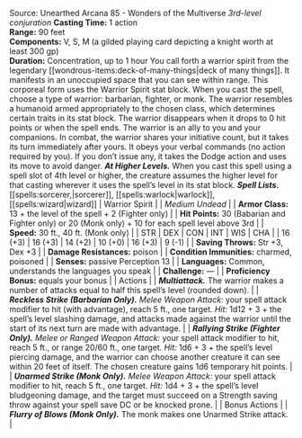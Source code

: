 Source: Unearthed Arcana 85 - Wonders of the Multiverse
*3rd-level conjuration*
**Casting Time:** 1 action  
**Range:** 90 feet  
**Components:** V, S, M (a gilded playing card depicting a knight worth at least 300 gp)  
**Duration:** Concentration, up to 1 hour
You call forth a warrior spirit from the legendary [[wondrous-items:deck-of-many-things|deck of many things]]. It manifests in an unoccupied space that you can see within range. This corporeal form uses the Warrior Spirit stat block. When you cast the spell, choose a type of warrior: barbarian, fighter, or monk. The warrior resembles a humanoid armed appropriately to the chosen class, which determines certain traits in its stat block. The warrior disappears when it drops to 0 hit points or when the spell ends.
The warrior is an ally to you and your companions. In combat, the warrior shares your initiative count, but it takes its turn immediately after yours. It obeys your verbal commands (no action required by you). If you don’t issue any, it takes the Dodge action and uses its move to avoid danger.
***At Higher Levels.*** When you cast this spell using a spell slot of 4th level or higher, the creature assumes the higher level for that casting wherever it uses the spell’s level in its stat block.
***Spell Lists.*** [[spells:sorcerer,|sorcerer]], [[spells:warlock|warlock]], [[spells:wizard|wizard]]
| Warrior Spirit |
| *Medium Undead* |
| **Armor Class:** 13 + the level of the spell + 2 (Fighter only) |
| **Hit Points:** 30 (Babarian and Fighter only) or 20 (Monk only) + 10 for each spell level above 3rd |
| **Speed:** 30 ft., 40 ft. (Monk only) |
| STR | DEX | CON | INT | WIS | CHA |
| 16 (+3) | 16 (+3) | 14 (+2) | 10 (+0) | 16 (+3) | 9 (-1) |
| **Saving Throws:** Str +3, Dex +3 |
| **Damage Resistances:** poison |
| **Condition Immunities:** charmed, poisoned |
| **Senses:** passive Perception 13 |
| **Languages:** Common, understands the languages you speak |
| **Challenge:** — |
| **Proficiency Bonus:** equals your bonus |
| Actions |
| ***Multiattack.*** The warrior makes a number of attacks equal to half this spell’s level (rounded down). |
| ***Reckless Strike (Barbarian Only).*** *Melee Weapon Attack:* your spell attack modifier to hit (with advantage), reach 5 ft., one target. *Hit:* 1d12 + 3 + the spell’s level slashing damage, and attacks made against the warrior until the start of its next turn are made with advantage. |
| ***Rallying Strike (Fighter Only).*** *Melee or Ranged Weapon Attack:* your spell attack modifier to hit, reach 5 ft., or range 20/60 ft., one target. *Hit:* 1d6 + 3 + the spell’s level piercing damage, and the warrior can choose another creature it can see within 20 feet of itself. The chosen creature gains 1d6 temporary hit points. |
| ***Unarmed Strike (Monk Only).*** *Melee Weapon Attack:* your spell attack modifier to hit, reach 5 ft., one target. *Hit:* 1d4 + 3 + the spell’s level bludgeoning damage, and the target must succeed on a Strength saving throw against your spell save DC or be knocked prone. |
| Bonus Actions |
| ***Flurry of Blows (Monk Only).*** The monk makes one Unarmed Strike attack. |